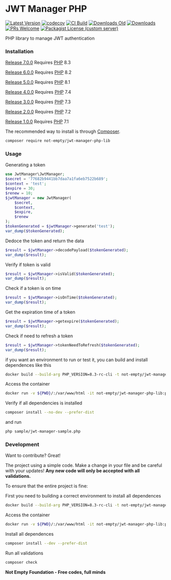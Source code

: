 # JWT Manager PHP

[![Latest Version](https://img.shields.io/github/v/release/not-empty/jwt-manager-php-lib.svg?style=flat-square)](https://github.com/not-empty/jwt-manager-php-lib/releases)
[![codecov](https://codecov.io/gh/not-empty/jwt-manager-php-lib/graph/badge.svg?token=AEMV163UW6)](https://codecov.io/gh/not-empty/jwt-manager-php-lib)
[![CI Build](https://img.shields.io/github/actions/workflow/status/not-empty/jwt-manager-php-lib/php.yml)](https://github.com/not-empty/jwt-manager-php-lib/actions/workflows/php.yml)
[![Downloads Old](https://img.shields.io/packagist/dt/kiwfy/jwt-manager-php?logo=old&label=downloads%20legacy)](https://packagist.org/packages/kiwfy/jwt-manager-php)
[![Downloads](https://img.shields.io/packagist/dt/not-empty/jwt-manager-php-lib?logo=old&label=downloads&v2)](https://packagist.org/packages/not-empty/jwt-manager-php-lib)
[![PRs Welcome](https://img.shields.io/badge/PRs-welcome-brightgreen.svg?style=flat-square)](http://makeapullrequest.com)
[![Packagist License (custom server)](https://img.shields.io/packagist/l/not-empty/jwt-manager-php-lib?v2)](https://github.com/not-empty/jwt-manager-php-lib/blob/master/LICENSE)

PHP library to manage JWT authentication

### Installation

[Release 7.0.0](https://github.com/not-empty/jwt-manager-php-lib/releases/tag/7.0.0) Requires [PHP](https://php.net) 8.3

[Release 6.0.0](https://github.com/not-empty/jwt-manager-php-lib/releases/tag/6.0.0) Requires [PHP](https://php.net) 8.2

[Release 5.0.0](https://github.com/not-empty/jwt-manager-php-lib/releases/tag/5.0.0) Requires [PHP](https://php.net) 8.1

[Release 4.0.0](https://github.com/not-empty/jwt-manager-php-lib/releases/tag/4.0.0) Requires [PHP](https://php.net) 7.4

[Release 3.0.0](https://github.com/not-empty/jwt-manager-php-lib/releases/tag/3.0.0) Requires [PHP](https://php.net) 7.3

[Release 2.0.0](https://github.com/not-empty/jwt-manager-php-lib/releases/tag/2.0.0) Requires [PHP](https://php.net) 7.2

[Release 1.0.0](https://github.com/not-empty/jwt-manager-php-lib/releases/tag/1.0.0) Requires [PHP](https://php.net) 7.1

The recommended way to install is through [Composer](https://getcomposer.org/).

```sh
composer require not-empty/jwt-manager-php-lib
```

### Usage

Generating a token

```php
use JwtManager\JwtManager;
$secret = '77682b9441bb7daa7a1fa6eb7522b689';
$context = 'test';
$expire = 30;
$renew = 10;
$jwtManager = new JwtManager(
    $secret,
    $context,
    $expire,
    $renew
);
$tokenGenerated = $jwtManager->generate('test');
var_dump($tokenGenerated);
```

Dedoce the token and return the data

```php
$result = $jwtManager->decodePayload($tokenGenerated);
var_dump($result);
```

Verify if token is valid

```php
$result = $jwtManager->isValid($tokenGenerated);
var_dump($result);
```

Check if a token is on time

```php
$result = $jwtManager->isOnTime($tokenGenerated);
var_dump($result);
```

Get the expiration time of a token

```php
$result = $jwtManager->getexpire($tokenGenerated);
var_dump($result);
```

Check if need to refresh a token

```php
$result = $jwtManager->tokenNeedToRefresh($tokenGenerated);
var_dump($result);
```

if you want an environment to run or test it, you can build and install dependences like this

```sh
docker build --build-arg PHP_VERSION=8.3-rc-cli -t not-empty/jwt-manager-php-lib:php83 -f contrib/Dockerfile .
```

Access the container
```sh
docker run -v ${PWD}/:/var/www/html -it not-empty/jwt-manager-php-lib:php83 bash
```

Verify if all dependencies is installed
```sh
composer install --no-dev --prefer-dist
```

and run
```sh
php sample/jwt-manager-sample.php
```

### Development

Want to contribute? Great!

The project using a simple code.
Make a change in your file and be careful with your updates!
**Any new code will only be accepted with all validations.**

To ensure that the entire project is fine:

First you need to building a correct environment to install all dependences

```sh
docker build --build-arg PHP_VERSION=8.3-rc-cli -t not-empty/jwt-manager-php-lib:php83 -f contrib/Dockerfile .
```

Access the container
```sh
docker run -v ${PWD}/:/var/www/html -it not-empty/jwt-manager-php-lib:php83 bash
```

Install all dependences
```sh
composer install --dev --prefer-dist
```

Run all validations
```sh
composer check
```

**Not Empty Foundation - Free codes, full minds**
